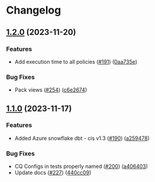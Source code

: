 # Changelog

## [1.2.0](https://github.com/cloudquery/policies-premium/compare/transformation-azure-compliance-free-v1.1.0...transformation-azure-compliance-free-v1.2.0) (2023-11-20)


### Features

* Add execution time to all policies ([#191](https://github.com/cloudquery/policies-premium/issues/191)) ([0aa735e](https://github.com/cloudquery/policies-premium/commit/0aa735ee397a1f290a1226df378e25d4050289f9))


### Bug Fixes

* Pack views ([#254](https://github.com/cloudquery/policies-premium/issues/254)) ([c6e2674](https://github.com/cloudquery/policies-premium/commit/c6e2674d6384aad9f12021ace3f12c961d75155d))

## [1.1.0](https://github.com/cloudquery/policies-premium/compare/transformation-azure-compliance-free-v1.0.1...transformation-azure-compliance-free-v1.1.0) (2023-11-17)


### Features

* Added Azure snowflake dbt - cis v1.3  ([#190](https://github.com/cloudquery/policies-premium/issues/190)) ([a259478](https://github.com/cloudquery/policies-premium/commit/a2594788be2455547d6197d1480cdbc549c0dcd4))


### Bug Fixes

* CQ Configs in tests properly named ([#200](https://github.com/cloudquery/policies-premium/issues/200)) ([a406403](https://github.com/cloudquery/policies-premium/commit/a406403f61edb945afed9d589e93ffb56b22b8b8))
* Update docs ([#227](https://github.com/cloudquery/policies-premium/issues/227)) ([440cc09](https://github.com/cloudquery/policies-premium/commit/440cc098fd077cf9f09595776932a1b1e8484d58))
